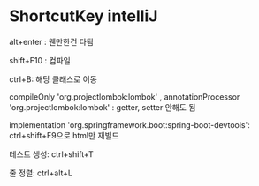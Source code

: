 # ShortcutKey intelliJ

alt+enter : 웬만한건 다됨

shift+F10 : 컴파일

ctrl+B: 해당 클래스로 이동

compileOnly 'org.projectlombok:lombok' , annotationProcessor 'org.projectlombok:lombok' : getter, setter 안해도 됨

implementation 'org.springframework.boot:spring-boot-devtools': ctrl+shift+F9으로 html만 재빌드

테스트 생성: ctrl+shift+T

줄 정렬: ctrl+alt+L
